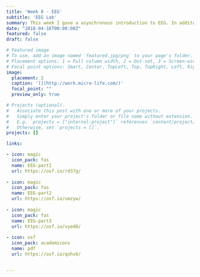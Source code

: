 ```yaml
---
title: 'Week 8 - EEG'
subtitle: 'EEG Lab'
summary: This week I gave a asynchronous introduction to EEG. In additon, I had teams come to the EEG lab and observe how to conduct EEG experiments. Teams also saw what different artifacts look like. 
date: "2018-04-16T00:00:00Z"
featured: false
draft: false

# Featured image
# To use, add an image named `featured.jpg/png` to your page's folder.
# Placement options: 1 = Full column width, 2 = Out-set, 3 = Screen-width
# Focal point options: Smart, Center, TopLeft, Top, TopRight, Left, Right, BottomLeft, Bottom, BottomRight
image:
  placement: 2
  caption: '[](http://work.micro-life.com/)'
  focal_point: ""
  preview_only: true

# Projects (optional).
#   Associate this post with one or more of your projects.
#   Simply enter your project's folder or file name without extension.
#   E.g. `projects = ["internal-project"]` references `content/project/deep-learning/index.md`.
#   Otherwise, set `projects = []`.
projects: []

links:

- icon: magic
  icon_pack: fas
  name: EEG-part1
  url: https://osf.io/rd37g/
  
- icon: magic
  icon_pack: fas
  name: EEG-part2
  url: https://osf.io/umzyw/
  
- icon: magic
  icon_pack: fas
  name: EEG-part3
  url: https://osf.io/vyed8/
  
- icon: osf
  icon_pack: academicons
  name: pdf
  url: https://osf.io/qxhv6/
  

---
```


